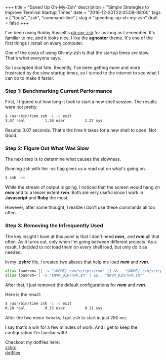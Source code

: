 +++
title = "Speed Up Oh-My-Zsh"
description = "Simple Strategies to Improve Terminal Startup Times"
date = "2016-12-20T22:05:08-08:00"
tags = [
  "tools",
  "zsh",
  "command-line"
]
slug = "speeding-up-oh-my-zsh"
draft = false
+++

I've been using Robby Russell's [oh-my-zsh](https://github.com/robbyrussell/oh-my-zsh) for as long as I remember. It's familiar to me, and it looks nice. I like the __agnoster__ theme. It's one of the first things I install on every computer.

One of the costs of using Oh-my-zsh is that the startup times are slow. That's what everyone says.

So I accepted that fate. Recently, I've been getting more and more frustrated by the slow startup times, so I turned to the internet to see what I can do to make it faster.

### Step 1: Benchmarking Current Performance
First, I figured out how long it took to start a new shell session. The results were not pretty:

```bash
$ /usr/bin/time zsh -i -c exit
3.07 real         1.58 user         1.27 sys
```

Results: 3.07 seconds. That's the time it takes for a new shell to open. Not Good.


### Step 2: Figure Out What Was Slow

The next step is to determine what causes the slowness.

Running zsh with the -xv flag gives us a read out on what's going on.
```bash
$ zsh -xv
```

While the stream of output is going, I noticed that the screen would hang on ___nvm___ and to a lesser extent ___rvm___. Both are very useful since I work in __Javascript__ and __Ruby__ the most.

However, after some thought, I realize I don't use these commands all too often.

### Step 3: Removing the Infrequently Used

The key insight I have at this point is that I don't need ___nvm____ and ___rvm___ all that often. As it turns out, only when I'm going between different projects.
As a result, I decided to not load them on every shell load, but only do it as needed.

In my ___.zshrc___ file, I created two aliases that help me load ___nvm___ and ___rvm___.

```bash
alias loadrvm='[[ -s "$HOME/.rvm/scripts/rvm" ]] && . "$HOME/.rvm/scripts/rvm"'
alias loadnvm='[ -s "$NVM_DIR/nvm.sh" ] && . "$NVM_DIR/nvm.sh"'
```

After that, I just removed the default configurations for ___nvm___ and ___rvm___.

Here is the result:

```bash
$ /usr/bin/time zsh -i -c exit
0.28 real         0.13 user         0.11 sys
```

After the two minor tweaks, I got zsh to start in just 280 ms:

I say that's a win for a few minutes of work. And I get to keep the configuration I'm familiar with!

Checkout my dotfiles here:  
[zshrc](https://github.com/bennycwong/dotfiles/blob/master/zshrc)  
[dotfiles](https://github.com/bennycwong/dotfiles)
